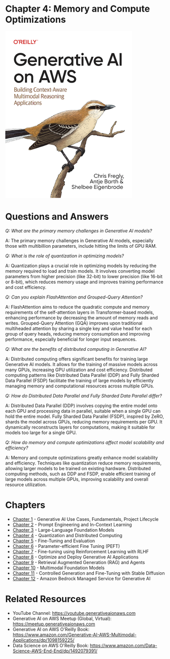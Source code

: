 # Chapter 4: Memory and Compute Optimizations
[![](../img/gaia_book_cover_sm.png)](https://www.amazon.com/Generative-AI-AWS-Multimodal-Applications/dp/1098159225/)

# Questions and Answers
_Q: What are the primary memory challenges in Generative AI models?_

A: The primary memory challenges in Generative AI models, especially those with multibillion parameters, include hitting the limits of GPU RAM.

_Q: What is the role of quantization in optimizing models?_

A: Quantization plays a crucial role in optimizing models by reducing the memory required to load and train models. It involves converting model parameters from higher precision (like 32-bit) to lower precision (like 16-bit or 8-bit), which reduces memory usage and improves training performance and cost efficiency.

_Q: Can you explain FlashAttention and Grouped-Query Attention?_

A: FlashAttention aims to reduce the quadratic compute and memory requirements of the self-attention layers in Transformer-based models, enhancing performance by decreasing the amount of memory reads and writes. Grouped-Query Attention (GQA) improves upon traditional multiheaded attention by sharing a single key and value head for each group of query heads, reducing memory consumption and improving performance, especially beneficial for longer input sequences. 

_Q: What are the benefits of distributed computing in Generative AI?_

A: Distributed computing offers significant benefits for training large Generative AI models. It allows for the training of massive models across many GPUs, increasing GPU utilization and cost efficiency. Distributed computing patterns like Distributed Data Parallel (DDP) and Fully Sharded Data Parallel (FSDP) facilitate the training of large models by efficiently managing memory and computational resources across multiple GPUs.

_Q: How do Distributed Data Parallel and Fully Sharded Data Parallel differ?_

A: Distributed Data Parallel (DDP) involves copying the entire model onto each GPU and processing data in parallel, suitable when a single GPU can hold the entire model. Fully Sharded Data Parallel (FSDP), inspired by ZeRO, shards the model across GPUs, reducing memory requirements per GPU. It dynamically reconstructs layers for computations, making it suitable for models too large for a single GPU.

_Q: How do memory and compute optimizations affect model scalability and efficiency?_

A: Memory and compute optimizations greatly enhance model scalability and efficiency. Techniques like quantization reduce memory requirements, allowing larger models to be trained on existing hardware. Distributed computing methods, such as DDP and FSDP, enable efficient training of large models across multiple GPUs, improving scalability and overall resource utilization.

# Chapters
* [Chapter 1](/01_intro) - Generative AI Use Cases, Fundamentals, Project Lifecycle
* [Chapter 2](/02_prompt) - Prompt Engineering and In-Context Learning
* [Chapter 3](/03_foundation) - Large-Language Foundation Models
* [Chapter 4](/04_optimize) - Quantization and Distributed Computing
* [Chapter 5](/05_finetune) - Fine-Tuning and Evaluation
* [Chapter 6](/06_peft) - Parameter-efficient Fine Tuning (PEFT)
* [Chapter 7](/07_rlhf) - Fine-tuning using Reinforcement Learning with RLHF
* [Chapter 8](/08_deploy) - Optimize and Deploy Generative AI Applications
* [Chapter 9](/09_rag) - Retrieval Augmented Generation (RAG) and Agents
* [Chapter 10](/10_multimodal) - Multimodal Foundation Models
* [Chapter 11](/11_stablediffusion) - Controlled Generation and Fine-Tuning with Stable Diffusion
* [Chapter 12](/12_bedrock) - Amazon Bedrock Managed Service for Generative AI

# Related Resources
* YouTube Channel: https://youtube.generativeaionaws.com
* Generative AI on AWS Meetup (Global, Virtual): https://meetup.generativeaionaws.com
* Generative AI on AWS O'Reilly Book: https://www.amazon.com/Generative-AI-AWS-Multimodal-Applications/dp/1098159225/
* Data Science on AWS O'Reilly Book: https://www.amazon.com/Data-Science-AWS-End-End/dp/1492079391/
